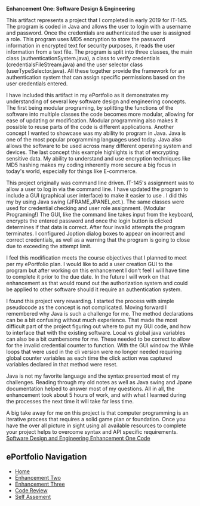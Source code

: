 **Enhancement One: Software Design & Engineering**

This artifact represents a project that I completed in early 2019 for IT-145. The program is coded in Java and allows the user to login with a username and password. Once the credentials are authenticated the user is assigned a role. This program uses MD5 encryption to store the password information in encrypted text for security purposes, it reads the user information from a text file. The program is split into three classes, the main class (authenticationSystem.java), a class to verify credentials (credentialsFileStream.java) and the user selector class (userTypeSelector.java). All these together provide the framework for an authentication system that can assign specific permissions based on the user credentials entered.

I have included this artifact in my ePortfolio as it demonstrates my understanding of several key software design and engineering concepts. The first being modular programing, by splitting the functions of the software into multiple classes the code becomes more modular, allowing for ease of updating or modification. Modular programming also makes it possible to reuse parts of the code is different applications. Another concept I wanted to showcase was my ability to program in Java. Java is one of the most popular programming languages used today. Java also allows the software to be used across many different operating system and devices. The last concept this example highlights is that of encrypting sensitive data. My ability to understand and use encryption techniques like MD5 hashing makes my coding inherently more secure a big focus in today&#39;s world, especially for things like E-commerce.

This project originally was command line driven. IT-145&#39;s assignment was to allow a user to log in via the command line. I have updated the program to include a GUI (graphical user interface) to make it easier to use . I did this my by using Java swing (JFRAME,JPANEL,ect.). The same classes were used for credential checking and user role assignment. (Modular Programing!) The GUI, like the command line takes input from the keyboard, encrypts the entered password and once the login button is clicked determines if that data is correct. After four invalid attempts the program terminates. I configured Joption dialog boxes to appear on incorrect and correct credentials, as well as a warning that the program is going to close due to exceeding the attempt limit.

I feel this modification meets the course objectives that I planned to meet per my ePortfolio plan. I would like to add a user creation GUI to the program but after working on this enhancement I don&#39;t feel I will have time to complete it prior to the due date. In the future I will work on that enhancement as that would round out the authorization system and could be applied to other software should it require an authentication system.

I found this project very rewarding. I started the process with simple pseudocode as the concept is not complicated. Moving forward I remembered why Java is such a challenge for me. The method declarations can be a bit confusing without much experience. That made the most difficult part of the project figuring out where to put my GUI code, and how to interface that with the existing software. Local vs global java variables can also be a bit cumbersome for me. These needed to be correct to allow for the invalid credential counter to function. With the GUI window the While loops that were used in the cli version were no longer needed requiring global counter variables as each time the click action was captured variables declared in that method were reset.

Java is not my favorite language and the syntax presented most of my challenges. Reading through my old notes as well as Java swing and Jpane documentation helped to answer most of my questions. All in all, the enhancement took about 5 hours of work, and with what I learned during the processes the next time it will take far less time.

A big take away for me on this project is that computer programming is an iterative process that requires a solid game plan or foundation. Once you have the over all picture in sight using all available resources to complete your project helps to overcome syntax and API specific requirements.
<br>
[Software Design and Engineering Enhancement One Code](https://github.com/rspector1974/Software_design_engieering)
## ePortfolio Navigation
- [Home](index.md)
- [Enhancement Two](enhancement_two.md)
- [Enhancement Three](enhancement_three.md)
- [Code Review](https://youtu.be/li7Q43BDnsc)
- [Self Assement](self_assesment.md)
